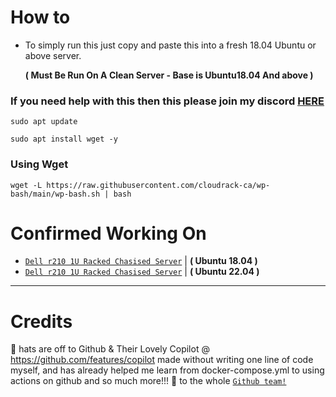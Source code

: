 # How to
- To simply run this just copy and paste this into a fresh 18.04 Ubuntu or above server.
 
  **( Must Be Run On A Clean Server - Base is Ubuntu18.04 And above )**
###  If you need help with this then this please join my discord [**HERE**](https://join.cloudrack.ca)

```shell
sudo apt update
```
```
sudo apt install wget -y
```
### Using Wget
```
wget -L https://raw.githubusercontent.com/cloudrack-ca/wp-bash/main/wp-bash.sh | bash
```
# Confirmed Working On
- [`Dell r210 1U Racked Chasised Server`](https://i.dell.com/sites/csdocuments/Shared-Content_data-Sheets_Documents/en/R210-SpecSheet.pdf) | **( Ubuntu 18.04 )**
- [`Dell r210 1U Racked Chasised Server`](https://i.dell.com/sites/csdocuments/Shared-Content_data-Sheets_Documents/en/R210-SpecSheet.pdf) | **( Ubuntu 22.04 )**
  

---
# Credits
🎩 hats are off to Github & Their Lovely Copilot @ https://github.com/features/copilot made without writing one line of code myself, and has already helped me learn from docker-compose.yml to using actions on github and so much more!!! 💖 to the whole [`Github team!`](https://github.com/team)
